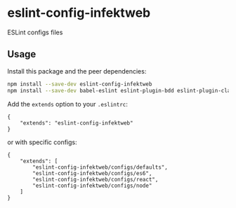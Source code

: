 # eslint-config-infektweb

  ESLint configs files

## Usage

  Install this package and the peer dependencies:

  ```sh
  npm install --save-dev eslint-config-infektweb
  npm install --save-dev babel-eslint eslint-plugin-bdd eslint-plugin-classes eslint-plugin-react
  ```

  Add the `extends` option to your `.eslintrc`:

  ```
  {
      "extends": "eslint-config-infektweb"
  }
  ```

  or with specific configs:

  ```
  {
      "extends": [
          "eslint-config-infektweb/configs/defaults",
          "eslint-config-infektweb/configs/es6",
          "eslint-config-infektweb/configs/react",
          "eslint-config-infektweb/configs/node"
      ]
  }
  ```
